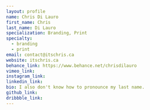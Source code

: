 ```yaml
---
layout: profile
name: Chris Di Lauro
first_name: Chris
last_name: Di Lauro
specialization: Branding, Print
specialty:
  - branding
  - print
email: contact@itschris.ca
website: itschris.ca
behance_link: https://www.behance.net/chrisdilauro
vimeo_link:
instagram_link:
linkedin_link:
bio: I also don't know how to pronounce my last name.
github_link:
dribbble_link:
---
```

